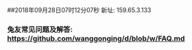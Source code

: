 ##2018年09月28日07时12分07秒 新址: 159.65.3.133
### 兔友常见问题及解答: https://github.com/wanggonging/d/blob/w/FAQ.md
